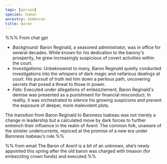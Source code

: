 ```yaml
---
tags: [person]
species: human
ancestry: Sembaran
title: Baron
---
```



%%% From chat gpt
- _Background:_ Baron Reginald, a seasoned administrator, was in office for several decades. While known for his dedication to the barony's prosperity, he grew increasingly suspicious of covert activities within the court.
- _Investigations:_ Unbeknownst to many, Baron Reginald quietly conducted investigations into the whispers of dark magic and nefarious dealings at court. His pursuit of truth led him down a perilous path, uncovering secrets that posed a threat to those in power.
- _Fate:_ Executed under allegations of embezzlement, Baron Reginald's demise was presented as a punishment for financial misconduct. In reality, it was orchestrated to silence his growing suspicions and prevent the exposure of deeper, more malevolent plots.

The transition from Baron Reginald to Baroness Isabeau was not merely a change in leadership but a calculated move by dark forces to further entrench their influence in the realm of Averil. The common folk, unaware of the sinister undercurrents, rejoiced at the promise of a new era under Baroness Isabeau's rule.%%

%% from email 
The Baron of Averil is a bit of an unknown, she’s newly appointed this spring after the old baron was charged with treason (for embezzling crown funds) and executed.%%